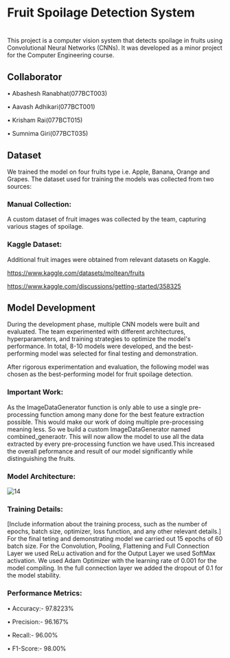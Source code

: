 
# Fruit Spoilage Detection System
#
#
This project is a computer vision system that detects spoilage in fruits using Convolutional Neural Networks (CNNs). It was developed as a minor project for the Computer Engineering course.

## Collaborator
• Abashesh Ranabhat(077BCT003)
 
• Aavash Adhikari(077BCT001)

• Krisham Rai(077BCT015)

• Sumnima Giri(077BCT035)

## Dataset
We trained the model on four fruits type i.e. Apple, Banana, Orange and Grapes. The dataset used for training the models was collected from two sources:

### Manual Collection: 
A custom dataset of fruit images was collected by the team, capturing various stages of spoilage.

### Kaggle Dataset: 
Additional fruit images were obtained from relevant datasets on Kaggle.

https://www.kaggle.com/datasets/moltean/fruits

https://www.kaggle.com/discussions/getting-started/358325

## Model Development
During the development phase, multiple CNN models were built and evaluated. The team experimented with different architectures, hyperparameters, and training strategies to optimize the model's performance. In total, 8-10 models were developed, and the best-performing model was selected for final testing and demonstration.

After rigorous experimentation and evaluation, the following model was chosen as the best-performing model for fruit spoilage detection.

### Important Work:

As the ImageDataGenerator function is only able to use a single pre-processing function among many done for the best feature extraction possible. This would make our work of doing multiple pre-processing meaning less. So we build a custom ImageDataGenerator named combined_generaotr. This will now allow the model to use all the data extracted by every pre-processing function we have used.This increased the overall peformance and result of our model significantly while distinguishing the fruits.

### Model Architecture: 

![14](https://github.com/Alpha107/Fruit-Spoilage-Detection-System/assets/115240879/682fb560-3cdc-46c9-9ea1-dcf1f48da1c9)

### Training Details:
[Include information about the training process, such as the number of epochs, batch size, optimizer, loss function, and any other relevant details.]
For the final teting and demonstrating model we carried out 15 epochs of 60 batch size. For the Convolution, Pooling, Flattening and Full Connection Layer we used ReLu activation and for the Output Layer we used SoftMax activation. We used Adam Optimizer with the learning rate of 0.001 for the model compiling. In the full connection layer we added the dropout of 0.1 for the model stability.

### Performance Metrics: 

• Accuracy:- 97.8223% 

• Precision:- 96.167%

• Recall:- 96.00%

• F1-Score:- 98.00%
